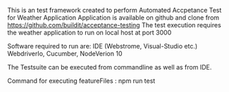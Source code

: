 This is an test framework created to perform Automated Accpetance Test for Weather Application Application is available on github and clone from https://github.com/buildit/acceptance-testing The test execution requires the weather application to run on local host at port 3000

Software required to run are: IDE (Webstrome, Visual-Studio  etc.) WebdriverIo, Cucumber, NodeVerion 10

The Testsuite can be executed from commandline as well as from IDE. 

Command for executing featureFiles : npm run test
